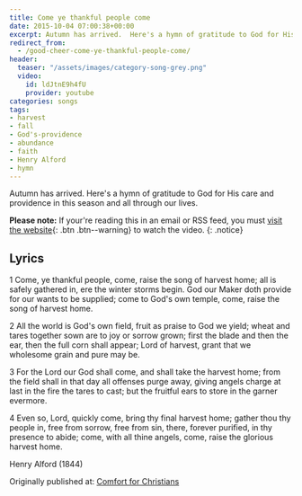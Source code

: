 ```yaml
---
title: Come ye thankful people come
date: 2015-10-04 07:00:38+00:00
excerpt: Autumn has arrived.  Here's a hymn of gratitude to God for His care and providence in this season and all through our lives. [...]
redirect_from: 
  - /good-cheer-come-ye-thankful-people-come/
header:
  teaser: "/assets/images/category-song-grey.png"
  video:
    id: ldJtnE9h4fU
    provider: youtube
categories: songs
tags:
- harvest
- fall
- God's-providence
- abundance
- faith
- Henry Alford
- hymn
---
```

Autumn has arrived.  Here's a hymn of gratitude to God for His care and providence in this season and all through our lives.

**Please note:** If your're reading this in an email or RSS feed, you must [visit the website](/songs/come-ye-thankful-people-come/){: .btn .btn--warning} to watch the video.
{: .notice}

## Lyrics

1 Come, ye thankful people, come,
raise the song of harvest home;
all is safely gathered in,
ere the winter storms begin.
God our Maker doth provide
for our wants to be supplied;
come to God's own temple, come,
raise the song of harvest home.

2 All the world is God's own field,
fruit as praise to God we yield;
wheat and tares together sown
are to joy or sorrow grown;
first the blade and then the ear,
then the full corn shall appear;
Lord of harvest, grant that we
wholesome grain and pure may be.

3 For the Lord our God shall come,
and shall take the harvest home;
from the field shall in that day
all offenses purge away,
giving angels charge at last
in the fire the tares to cast;
but the fruitful ears to store
in the garner evermore.

4 Even so, Lord, quickly come,
bring thy final harvest home;
gather thou thy people in,
free from sorrow, free from sin,
there, forever purified,
in thy presence to abide;
come, with all thine angels, come,
raise the glorious harvest home.

Henry Alford (1844)

<div>Originally published at: <a href='http://www.alecsatin.com/'>Comfort for Christians</a></div>
